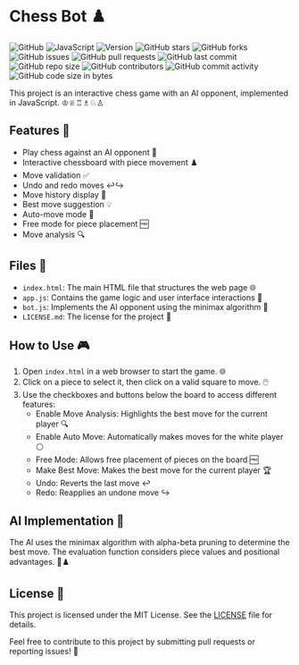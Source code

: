 # Chess Bot ♟️

![GitHub](https://img.shields.io/github/license/scar17off/chess-bot)
![JavaScript](https://img.shields.io/badge/language-JavaScript-yellow)
![Version](https://img.shields.io/badge/version-1.0-blue)
![GitHub stars](https://img.shields.io/github/stars/scar17off/chess-bot?style=social)
![GitHub forks](https://img.shields.io/github/forks/scar17off/chess-bot?style=social)
![GitHub issues](https://img.shields.io/github/issues/scar17off/chess-bot)
![GitHub pull requests](https://img.shields.io/github/issues-pr/scar17off/chess-bot)
![GitHub last commit](https://img.shields.io/github/last-commit/scar17off/chess-bot)
![GitHub repo size](https://img.shields.io/github/repo-size/scar17off/chess-bot)
![GitHub contributors](https://img.shields.io/github/contributors/scar17off/chess-bot)
![GitHub commit activity](https://img.shields.io/github/commit-activity/m/scar17off/chess-bot)
![GitHub code size in bytes](https://img.shields.io/github/languages/code-size/scar17off/chess-bot)

This project is an interactive chess game with an AI opponent, implemented in JavaScript. ♔♕♖♗♘♙

## Features 🚀

- Play chess against an AI opponent 🤖
- Interactive chessboard with piece movement ♟️
- Move validation ✅
- Undo and redo moves ↩️↪️
- Move history display 📜
- Best move suggestion 💡
- Auto-move mode 🔄
- Free mode for piece placement 🆓
- Move analysis 🔍

## Files 📁

- `index.html`: The main HTML file that structures the web page 🌐
- `app.js`: Contains the game logic and user interface interactions 🧠
- `bot.js`: Implements the AI opponent using the minimax algorithm 🤖
- `LICENSE.md`: The license for the project 📜

## How to Use 🎮

1. Open `index.html` in a web browser to start the game. 🌐
2. Click on a piece to select it, then click on a valid square to move. 🖱️
3. Use the checkboxes and buttons below the board to access different features:
   - Enable Move Analysis: Highlights the best move for the current player 🔍
   - Enable Auto Move: Automatically makes moves for the white player ⚪
   - Free Mode: Allows free placement of pieces on the board 🆓
   - Make Best Move: Makes the best move for the current player 🏆
   - Undo: Reverts the last move ↩️
   - Redo: Reapplies an undone move ↪️

## AI Implementation 🧠

The AI uses the minimax algorithm with alpha-beta pruning to determine the best move. The evaluation function considers piece values and positional advantages. 🤖♟️

## License 📜

This project is licensed under the MIT License. See the [LICENSE](LICENSE.md) file for details.

Feel free to contribute to this project by submitting pull requests or reporting issues! 🙌
